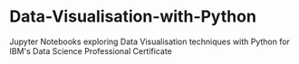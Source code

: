 # Data-Visualisation-with-Python
Jupyter Notebooks exploring Data Visualisation techniques with Python for IBM's Data Science Professional Certificate
